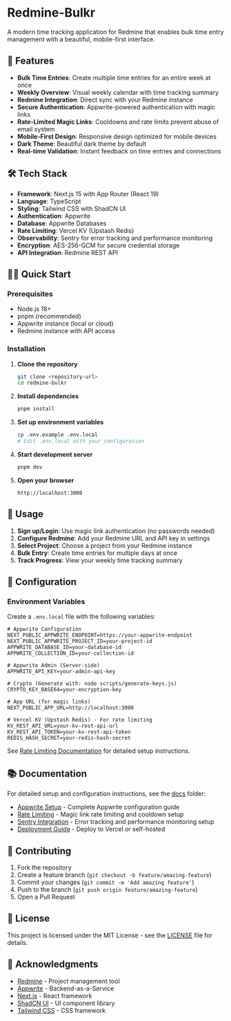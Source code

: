 # Redmine-Bulkr

A modern time tracking application for Redmine that enables bulk time entry management with a beautiful, mobile-first interface.

## 🚀 Features

- **Bulk Time Entries**: Create multiple time entries for an entire week at once
- **Weekly Overview**: Visual weekly calendar with time tracking summary
- **Redmine Integration**: Direct sync with your Redmine instance
- **Secure Authentication**: Appwrite-powered authentication with magic links
- **Rate-Limited Magic Links**: Cooldowns and rate limits prevent abuse of email system
- **Mobile-First Design**: Responsive design optimized for mobile devices
- **Dark Theme**: Beautiful dark theme by default
- **Real-time Validation**: Instant feedback on time entries and connections

## 🛠️ Tech Stack

- **Framework**: Next.js 15 with App Router (React 19)
- **Language**: TypeScript
- **Styling**: Tailwind CSS with ShadCN UI
- **Authentication**: Appwrite
- **Database**: Appwrite Databases
- **Rate Limiting**: Vercel KV (Upstash Redis)
- **Observability**: Sentry for error tracking and performance monitoring
- **Encryption**: AES-256-GCM for secure credential storage
- **API Integration**: Redmine REST API

## 🏃‍♂️ Quick Start

### Prerequisites

- Node.js 18+
- pnpm (recommended)
- Appwrite instance (local or cloud)
- Redmine instance with API access

### Installation

1. **Clone the repository**
   ```bash
   git clone <repository-url>
   cd redmine-bulkr
   ```

2. **Install dependencies**
   ```bash
   pnpm install
   ```

3. **Set up environment variables**
   ```bash
   cp .env.example .env.local
   # Edit .env.local with your configuration
   ```

4. **Start development server**
   ```bash
   pnpm dev
   ```

5. **Open your browser**
   ```
   http://localhost:3000
   ```

## 📱 Usage

1. **Sign up/Login**: Use magic link authentication (no passwords needed)
2. **Configure Redmine**: Add your Redmine URL and API key in settings
3. **Select Project**: Choose a project from your Redmine instance
4. **Bulk Entry**: Create time entries for multiple days at once
5. **Track Progress**: View your weekly time tracking summary

## 🔧 Configuration

### Environment Variables

Create a `.env.local` file with the following variables:

```env
# Appwrite Configuration
NEXT_PUBLIC_APPWRITE_ENDPOINT=https://your-appwrite-endpoint
NEXT_PUBLIC_APPWRITE_PROJECT_ID=your-project-id
APPWRITE_DATABASE_ID=your-database-id
APPWRITE_COLLECTION_ID=your-collection-id

# Appwrite Admin (Server-side)
APPWRITE_API_KEY=your-admin-api-key

# Crypto (Generate with: node scripts/generate-keys.js)
CRYPTO_KEY_BASE64=your-encryption-key

# App URL (for magic links)
NEXT_PUBLIC_APP_URL=http://localhost:3000

# Vercel KV (Upstash Redis) - For rate limiting
KV_REST_API_URL=your-kv-rest-api-url
KV_REST_API_TOKEN=your-kv-rest-api-token
REDIS_HASH_SECRET=your-redis-hash-secret
```

See [Rate Limiting Documentation](./docs/RATE_LIMITING.md) for detailed setup instructions.

## 📚 Documentation

For detailed setup and configuration instructions, see the [docs](./docs/) folder:

- [Appwrite Setup](./docs/APPWRITE_SETUP.md) - Complete Appwrite configuration guide
- [Rate Limiting](./docs/RATE_LIMITING.md) - Magic link rate limiting and cooldown setup
- [Sentry Integration](./docs/SENTRY.md) - Error tracking and performance monitoring setup
- [Deployment Guide](./docs/DEPLOYMENT.md) - Deploy to Vercel or self-hosted

## 🤝 Contributing

1. Fork the repository
2. Create a feature branch (`git checkout -b feature/amazing-feature`)
3. Commit your changes (`git commit -m 'Add amazing feature'`)
4. Push to the branch (`git push origin feature/amazing-feature`)
5. Open a Pull Request

## 📄 License

This project is licensed under the MIT License - see the [LICENSE](LICENSE) file for details.

## 🙏 Acknowledgments

- [Redmine](https://www.redmine.org/) - Project management tool
- [Appwrite](https://appwrite.io/) - Backend-as-a-Service
- [Next.js](https://nextjs.org/) - React framework
- [ShadCN UI](https://ui.shadcn.com/) - UI component library
- [Tailwind CSS](https://tailwindcss.com/) - CSS framework